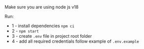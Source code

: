 Make sure you are using node js v18

Run:
 - 1 - install dependencies `npm ci`
 - 2 - `npm start`
 - 3 - create `.env` file in project root folder
 - 4 - add all required credentials follow example of `.env.example`